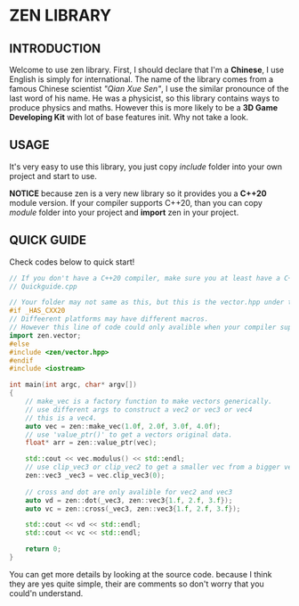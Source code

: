 # ZEN LIBRARY

## INTRODUCTION

Welcome to use zen library. First, I should declare that I'm a **Chinese**, I use English is simply for international. The name of the library comes from a famous Chinese scientist *"Qian Xue Sen"*, I use the similar pronounce of the last word of his name. He was a physicist, so this library contains ways to produce physics and maths. However this is more likely to be a **3D Game Developing Kit** with lot of base features init. Why not take a look.

## USAGE

It's very easy to use this library, you just copy *include* folder into your own project and start to use. 

**NOTICE** because zen is a very new library so it provides you a **C++20** module version. If your compiler supports C++20, than you can copy *module* folder into your project and **import** zen in your project.

## QUICK GUIDE

Check codes below to quick start!

```C++
// If you don't have a C++20 compiler, make sure you at least have a C++17 compiler.
// Quickguide.cpp

// Your folder may not same as this, but this is the vector.hpp under the include folder.
#if _HAS_CXX20
// Diffeerent platforms may have different macros.
// However this line of code could only avalible when your compiler supports  C++20.
import zen.vector;
#else
#include <zen/vector.hpp>
#endif
#include <iostream>

int main(int argc, char* argv[])
{
    // make_vec is a factory function to make vectors generically.
    // use different args to construct a vec2 or vec3 or vec4
    // this is a vec4.
    auto vec = zen::make_vec(1.0f, 2.0f, 3.0f, 4.0f);
    // use 'value_ptr()' to get a vectors original data.
    float* arr = zen::value_ptr(vec);

    std::cout << vec.modulus() << std::endl;
    // use clip_vec3 or clip_vec2 to get a smaller vec from a bigger vec.
    zen::vec3 _vec3 = vec.clip_vec3(0);
    
    // cross and dot are only avalible for vec2 and vec3
    auto vd = zen::dot(_vec3, zen::vec3{1.f, 2.f, 3.f});
    auto vc = zen::cross(_vec3, zen::vec3{1.f, 2.f, 3.f});

    std::cout << vd << std::endl;
    std::cout << vc << std::endl;

    return 0;
}


```



You can get more details by looking at the source code. because I think they are yes quite simple, their are comments so don't worry that you could'n understand.












